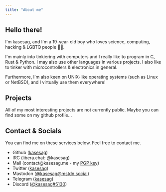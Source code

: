 ```yaml
---
title: "About me"
---
```


## Hello there!
I'm kasesag, and I'm a 19-year-old boy who loves science, computing, hacking & LGBTQ people 🏳️‍🌈. 

I'm mainly into tinkiering with computers and I really like to program in C, Rust & Python. I may also use other languages in various projects. I also like to tinker with microcontrollers & electronics in general. 

Furthermore, I'm also keen on UNIX-like operating systems (such as Linux or NetBSD), and I virtually use them everywhere!

## Projects
All of my most interesting projects are not currently public. Maybe you can find some on my github profile...

## Contact & Socials

<p class="socials-info">You can find me on these services below. Feel free to contact me.</p>
<ul class="socials">
	<li>Github (<a href="/github" target="blank">kasesag</a>)</li>
	<li>IRC (libera.chat: @kasesag)</li>
	<li>Mail (contact@kasesag.me - my <a href="files/key.asc">PGP key</a>)</li>
	<li>Twitter (<a href="/twitter" target="blank">kasesag</a>)</li>
	<li>Mastodon (<a rel="me" href="https://mstdn.social/@kasesag" target="blank">@kasesag@mstdn.social</a>)</li>
	<li>Telegram (<a href="/telegram" target="blank">kasesag</a>)</li>
	<li>Discord (<a href="/discord" target="blank">@kasesag#5130</a>)</li>
</ul>
